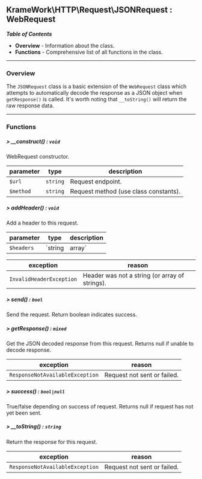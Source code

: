 ## KrameWork\HTTP\Request\JSONRequest : WebRequest

***Table of Contents***
* **Overview** - Information about the class.
* **Functions** - Comprehensive list of all functions in the class.

___
### Overview
The `JSONRequest` class is a basic extension of the `WebRequest` class which attempts to automatically decode the response as a JSON object when `getResponse()` is called. It's worth noting that `__toString()` will return the raw response data.
___
### Functions
##### > __construct() : `void`
WebRequest constructor.

parameter | type | description
--- | --- | ---
`$url` | `string` | Request endpoint.
`$method` | `string` | Request method (use class constants).

##### > addHeader() : `void`
Add a header to this request.

parameter | type | description
--- | --- | ---
`$headers` | `string|array` | Header string, or array of strings.

exception | reason
--- | ---
`InvalidHeaderException` | Header was not a string (or array of strings).

##### > send() : `bool`
Send the request. Return boolean indicates success.

##### > getResponse() : `mixed`
Get the JSON decoded response from this request. Returns null if unable to decode response.

exception | reason
--- | ---
`ResponseNotAvailableException` | Request not sent or failed.

##### > success() : `bool|null`
True/false depending on success of request. Returns null if request has not yet been sent.

##### > __toString() : `string`
Return the response for this request.

exception | reason
--- | ---
`ResponseNotAvailableException` | Request not sent or failed.